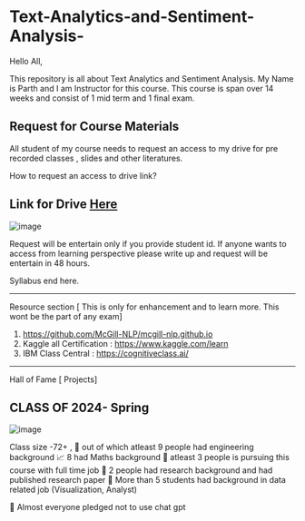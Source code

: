 # Text-Analytics-and-Sentiment-Analysis-

Hello All, 

This repository is all about Text Analytics and Sentiment Analysis. My Name is Parth and I am Instructor for this course. 
This course is span over 14 weeks and consist of 1 mid term and 1 final exam. 

## Request for Course Materials 
All student of my course needs to request an access to my drive for pre recorded classes , slides and other literatures. 

How to request an access to drive link?

## Link for Drive [Here](https://drive.google.com/drive/folders/1JZMxXXxvXZoUjkD4bL7BNScK3TJkgrWs?usp=drive_link)

![image](https://github.com/PARTHDAVE-TEACH/Text-Analytics-and-Sentiment-Analysis-/assets/145209539/edc8ec0e-9df9-4375-86c5-91c9f2c8ef17)

Request will be entertain only if you provide student id. If anyone wants to access from learning perspective please write up and request will be entertain in 48 hours. 









Syllabus end here. 

--------
Resource section [ This is only for enhancement and to learn more. This wont be the part of any exam] 

1. https://github.com/McGill-NLP/mcgill-nlp.github.io
2. Kaggle all Certification : https://www.kaggle.com/learn
3. IBM Class Central : https://cognitiveclass.ai/


----
Hall of Fame [ Projects]

## CLASS OF 2024- Spring 
![image](https://github.com/PARTHDAVE-TEACH/Text-Analytics-and-Sentiment-Analysis-/assets/145209539/a47b73e6-4223-4626-bf78-4fa7a23beb28)

Class size -72+ ,
🔨 out of which atleast 9 people had engineering background 
📈 8 had Maths background 
💸 atleast 3 people is pursuing this course with full time job
💎 2 people had research background and had published research paper 
💼 More than 5 students had background in data related job (Visualization, Analyst)

🤥 Almost everyone pledged not to use chat gpt 



